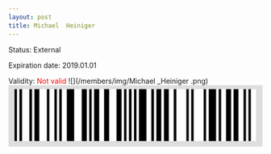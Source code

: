 ```yaml
---
layout: post
title: Michael  Heiniger 
---
```


Status: External

Expiration date: 2019.01.01

Validity: <font color="red"> Not valid</font> 
![](/members/img/Michael _Heiniger .png)
![](/members/img/bar.png)
